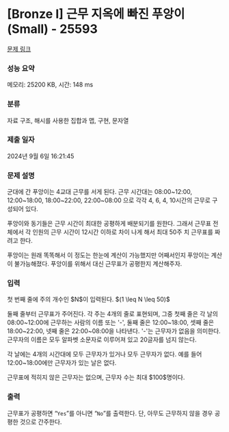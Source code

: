 # [Bronze I] 근무 지옥에 빠진 푸앙이 (Small) - 25593 

[문제 링크](https://www.acmicpc.net/problem/25593) 

### 성능 요약

메모리: 25200 KB, 시간: 148 ms

### 분류

자료 구조, 해시를 사용한 집합과 맵, 구현, 문자열

### 제출 일자

2024년 9월 6일 16:21:45

### 문제 설명

<p>군대에 간 푸앙이는 4교대 근무를 서게 된다. 근무 시간대는 08:00~12:00, 12:00~18:00, 18:00~22:00, 22:00~08:00 으로 각각 4, 6, 4, 10시간의 근무로 구성되어 있다.</p>

<p>푸앙이와 동기들은 근무 시간이 최대한 공평하게 배분되기를 원한다. 그래서 근무표 전체에서 각 인원의 근무 시간이 12시간 이하로 차이 나게 해서 최대 50주 치 근무표를 짜려고 한다.</p>

<p>푸앙이는 원래 똑똑해서 이 정도는 한눈에 계산이 가능했지만 어째서인지 푸앙이는 계산이 불가능해졌다. 푸앙이를 위해서 대신 근무표가 공평한지 계산해주자.</p>

### 입력 

 <p>첫 번째 줄에 주의 개수인 $N$이 입력된다. $(1 \leq N \leq 50)$</p>

<p>둘째 줄부터 근무표가 주어진다. 각 주는 4개의 줄로 표현되며, 그중 첫째 줄은 각 날의 08:00~12:00에 근무하는 사람의 이름 또는 '-', 둘째 줄은 12:00~18:00, 셋째 줄은 18:00~22:00, 넷째 줄은 22:00~08:00을 나타낸다. '-'는 근무자가 없음을 의미한다. 근무자의 이름은 모두 알파벳 소문자로 이루어져 있고 20글자를 넘지 않는다.</p>

<p>각 날에는 4개의 시간대에 모두 근무자가 있거나 모두 근무자가 없다. 예를 들어 12:00~18:00에만 근무자가 있는 날은 없다.</p>

<p>근무표에 적히지 않은 근무자는 없으며, 근무자 수는 최대 $100$명이다.</p>

### 출력 

 <p>근무표가 공평하면 “<code>Yes</code>”를 아니면 “<code>No</code>”를 출력한다. 단, 아무도 근무하지 않을 경우 공평한 것으로 간주한다.</p>

